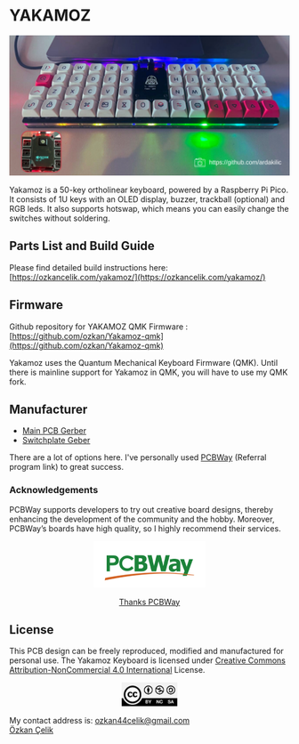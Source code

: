 # YAKAMOZ
![Yakamoz keyboard](Images/yakamoz.png)

Yakamoz is a 50-key ortholinear keyboard, powered by a Raspberry Pi Pico. It consists of 1U keys with an OLED display, buzzer, trackball (optional) and RGB leds. It also supports hotswap, which means you can easily change the switches without soldering.

## Parts List and Build Guide
Please find detailed build instructions here: [https://ozkancelik.com/yakamoz/](https://ozkancelik.com/yakamoz/)

## Firmware

Github repository for YAKAMOZ QMK Firmware : [https://github.com/ozkan/Yakamoz-qmk](https://github.com/ozkan/Yakamoz-qmk)

Yakamoz uses the Quantum Mechanical Keyboard Firmware (QMK). Until there is mainline support for Yakamoz in QMK, you will have to use my QMK fork.

## Manufacturer
- [Main PCB Gerber ](https://github.com/ozkan/Yakamoz/tree/main/Production/MainPCB/Gerber)        
- [Switchplate Geber](https://github.com/ozkan/Yakamoz/tree/main/Production/SwitchpatePCB/Gerber)  

There are a lot of options here. I've personally used [PCBWay](https://pcbway.com/g/43w5U4) (Referral program link) to great success.


### Acknowledgements
PCBWay supports developers to try out creative board designs, thereby enhancing the development of the community and the hobby. Moreover, PCBWay’s boards have high quality, so I highly recommend their services.


<p align="center">
<a href="https://pcbway.com/"><img src="Images/PCBWay.png"></a>
</p> 
<p align="center">
<a href="https://pcbway.com" >Thanks PCBWay</a>


## License
This PCB design can be freely reproduced, modified and manufactured for personal use. 
The Yakamoz Keyboard is licensed under [Creative Commons Attribution-NonCommercial 4.0  International](https://creativecommons.org/licenses/by-nc/4.0/) License.    
<p align="center">
<a href="https://creativecommons.org/licenses/by-nc/4.0/"><img width='100px' src="Images/creative_commons_licenses.jpg"></a>
</p> 

My contact address is: [ozkan44celik@gmail.com](ozkan44celik@gmail.com)     
[Özkan Çelik](https://github.com/ozkan)
